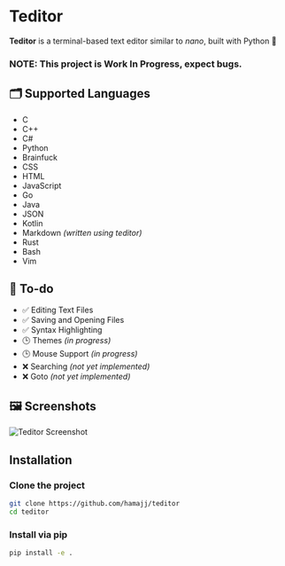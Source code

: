 # Teditor

**Teditor** is a terminal-based text editor similar to *nano*, built with Python 🐍

### **NOTE**: This project is Work In Progress, expect bugs.

## 🗂️ Supported Languages

- C
- C++
- C#
- Python
- Brainfuck
- CSS
- HTML
- JavaScript
- Go
- Java
- JSON
- Kotlin
- Markdown *(written using teditor)*
- Rust
- Bash
- Vim

## 📝 To-do

- ✅ Editing Text Files  
- ✅ Saving and Opening Files  
- ✅ Syntax Highlighting  
- 🕒 Themes *(in progress)*  
- 🕒 Mouse Support *(in progress)*  
- ❌ Searching *(not yet implemented)*  
- ❌ Goto *(not yet implemented)*

## 🖼️ Screenshots

![Teditor Screenshot](https://i.imgur.com/X4J2K9B.png)

## Installation

### Clone the project

```bash
git clone https://github.com/hamajj/teditor
cd teditor
```

### Install via pip
```bash
pip install -e .
```
